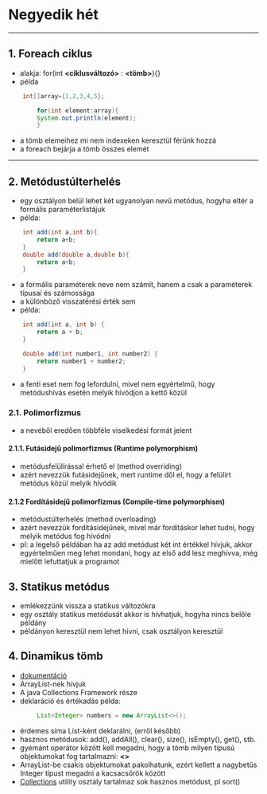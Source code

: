 # Negyedik hét

---
## 1. Foreach ciklus

- alakja: for(int **<ciklusváltozó>** : **<tömb>**){}
- példa

```java
    int[]array={1,2,3,4,5};

        for(int element:array){
        System.out.println(element);
        }
```

- a tömb elemeihez mi nem indexeken keresztül férünk hozzá
- a foreach bejárja a tömb összes elemét

---

## 2. Metódustúlterhelés

- egy osztályon belül lehet két ugyanolyan nevű metódus, hogyha eltér a formális paraméterlistájuk
- példa:

```java
    int add(int a,int b){
        return a+b;
    }
    double add(double a,double b){
        return a+b;
    }
```
- a formális paraméterek neve nem számít, hanem a csak a paraméterek típusai és számossága
- a különböző visszatérési érték sem
- példa:
```java
    int add(int a, int b) {
        return a + b;
    }

    double add(int number1, int number2) {
        return number1 + number2;
    }
```
- a fenti eset nem fog lefordulni, mivel nem egyértelmű, hogy metódushívás esetén melyik hívódjon a kettő közül

### 2.1. Polimorfizmus
- a nevéből eredően többféle viselkedési formát jelent

#### 2.1.1. Futásidejű polimorfizmus (Runtime polymorphism)
- metódusfelülírással érhető el (method overriding)
- azért nevezzük futásidejűnek, mert runtime dől el, hogy a felülírt metódus közül melyik hívódik


#### 2.1.2 Fordításidejű polimorfizmus (Compile-time polymorphism)
- metódustúlterhelés (method overloading)
- azért nevezzük fordításidejűnek, mivel már fordításkor lehet tudni, hogy melyik metódus fog hívódni
- pl: a legelső példában ha az add metódust két int értékkel hívjuk, akkor egyértelműen meg lehet mondani, hogy az első add lesz meghívva, még mielőtt lefuttatjuk a programot

## 3. Statikus metódus
- emlékezzünk vissza a statikus változókra
- egy osztály statikus metódusát akkor is hívhatjuk, hogyha nincs belőle példány
- példányon keresztül nem lehet hívni, csak osztályon keresztül

## 4. Dinamikus tömb
- [dokumentáció](https://docs.oracle.com/javase/8/docs/api/java/util/ArrayList.html)
- ArrayList-nek hívjuk
- A java Collections Framework része
- deklaráció és értékadás példa:
```java
        List<Integer> numbers = new ArrayList<>();
```
- érdemes sima List-ként deklarálni, (erről később)
- hasznos metódusok: add(), addAll(), clear(), size(), isEmpty(), get(), stb.
- gyémánt operátor között kell megadni, hogy a tömb milyen típusú objektumokat fog tartalmazni: **<>**
- ArrayList-be csakis objektumokat pakolhatunk, ezért kellett a nagybetűs Integer típust megadni a kacsacsőrök között
- [Collections](https://docs.oracle.com/javase/8/docs/api/java/util/Collections.html) utility osztály tartalmaz sok hasznos metódust, pl sort()